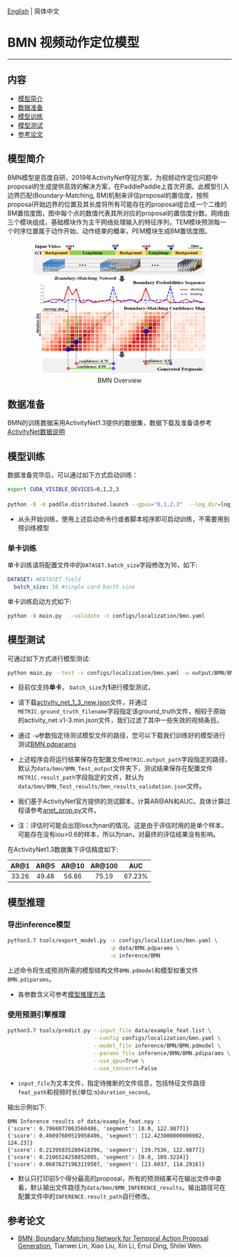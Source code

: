 [English](../../../en/model_zoo/localization/bmn.md) | 简体中文

# BMN 视频动作定位模型

---
## 内容

- [模型简介](#模型简介)
- [数据准备](#数据准备)
- [模型训练](#模型训练)
- [模型测试](#模型测试)
- [参考论文](#参考论文)


## 模型简介

BMN模型是百度自研，2019年ActivityNet夺冠方案，为视频动作定位问题中proposal的生成提供高效的解决方案，在PaddlePaddle上首次开源。此模型引入边界匹配(Boundary-Matching, BM)机制来评估proposal的置信度，按照proposal开始边界的位置及其长度将所有可能存在的proposal组合成一个二维的BM置信度图，图中每个点的数值代表其所对应的proposal的置信度分数。网络由三个模块组成，基础模块作为主干网络处理输入的特征序列，TEM模块预测每一个时序位置属于动作开始、动作结束的概率，PEM模块生成BM置信度图。

<p align="center">
<img src="../../../images/BMN.png" height=300 width=400 hspace='10'/> <br />
BMN Overview
</p>

## 数据准备

BMN的训练数据采用ActivityNet1.3提供的数据集，数据下载及准备请参考[ActivityNet数据说明](../../dataset/ActivityNet.md)

## 模型训练

数据准备完毕后，可以通过如下方式启动训练：

```bash
export CUDA_VISIBLE_DEVICES=0,1,2,3

python -B -m paddle.distributed.launch --gpus="0,1,2,3"  --log_dir=log_bmn main.py  --validate -c configs/localization/bmn.yaml
```

- 从头开始训练，使用上述启动命令行或者脚本程序即可启动训练，不需要用到预训练模型

### 单卡训练

单卡训练请将配置文件中的`DATASET.batch_size`字段修改为16，如下:

```yaml
DATASET: #DATASET field
  batch_size: 16 #single card bacth size
```

单卡训练启动方式如下:

```bash
python -B main.py  --validate -c configs/localization/bmn.yaml
```


## 模型测试

可通过如下方式进行模型测试:

```bash
python main.py --test -c configs/localization/bmn.yaml -w output/BMN/BMN_epoch_00009.pdparams -o DATASET.batch_size=1
```

- 目前仅支持**单卡**， `batch_size`为**1**进行模型测试，

-  请下载[activity\_net\_1\_3\_new.json](https://paddlemodels.bj.bcebos.com/video_detection/activity_net_1_3_new.json)文件，并通过`METRIC.ground_truth_filename`字段指定该ground_truth文件，相较于原始的activity\_net.v1-3.min.json文件，我们过滤了其中一些失效的视频条目。

- 通过 `-w`参数指定待测试模型文件的路径，您可以下载我们训练好的模型进行测试[BMN.pdparams](https://videotag.bj.bcebos.com/PaddleVideo/BMN/BMN.pdparams)

- 上述程序会将运行结果保存在配置文件`METRIC.output_path`字段指定的路径，默认为`data/bmn/BMN_Test_output`文件夹下，测试结果保存在配置文件`METRIC.result_path`字段指定的文件，默认为`data/bmn/BMN_Test_results/bmn_results_validation.json`文件。

- 我们基于ActivityNet官方提供的测试脚本，计算AR@AN和AUC。具体计算过程请参考[anet_prop.py](https://github.com/PaddlePaddle/PaddleVideo/blob/main/paddlevideo/metrics/ActivityNet/anet_prop.py)文件。

- 注：评估时可能会出现loss为nan的情况。这是由于评估时用的是单个样本，可能存在没有iou>0.6的样本，所以为nan，对最终的评估结果没有影响。

在ActivityNet1.3数据集下评估精度如下:

| AR@1 | AR@5 | AR@10 | AR@100 | AUC |
| :---: | :---: | :---: | :---: | :---: |
| 33.26 | 49.48 | 56.86 | 75.19 | 67.23% |


## 模型推理

### 导出inference模型

```bash
python3.7 tools/export_model.py -c configs/localization/bmn.yaml \
                                -p data/BMN.pdparams \
                                -o inference/BMN
```

上述命令将生成预测所需的模型结构文件`BMN.pdmodel`和模型权重文件`BMN.pdiparams`。

- 各参数含义可参考[模型推理方法](https://github.com/PaddlePaddle/PaddleVideo/blob/release/2.0/docs/zh-CN/start.md#2-%E6%A8%A1%E5%9E%8B%E6%8E%A8%E7%90%86)

### 使用预测引擎推理

```bash
python3.7 tools/predict.py --input_file data/example_feat.list \
                           --config configs/localization/bmn.yaml \
                           --model_file inference/BMN/BMN.pdmodel \
                           --params_file inference/BMN/BMN.pdiparams \
                           --use_gpu=True \
                           --use_tensorrt=False
```

- `input_file`为文本文件，指定待推断的文件信息，包括特征文件路径`feat_path`和视频时长(单位:s)`duration_second`。

输出示例如下:

```
BMN Inference results of data/example_feat.npy :
{'score': 0.7968077063560486, 'segment': [0.0, 122.9877]}
{'score': 0.49097609519958496, 'segment': [12.423000000000002, 124.23]}
{'score': 0.21395835280418396, 'segment': [39.7536, 122.9877]}
{'score': 0.2106524258852005, 'segment': [0.0, 109.3224]}
{'score': 0.06876271963119507, 'segment': [23.6037, 114.2916]}
```

- 默认只打印前5个得分最高的proposal，所有的预测结果可在输出文件中查看，默认输出文件路径为`data/bmn/BMN_INFERENCE_results`。输出路径可在配置文件中的`INFERENCE.result_path`自行修改。

## 参考论文

- [BMN: Boundary-Matching Network for Temporal Action Proposal Generation](https://arxiv.org/abs/1907.09702), Tianwei Lin, Xiao Liu, Xin Li, Errui Ding, Shilei Wen.

